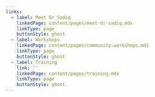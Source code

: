 ```yaml
---
links:
  - label: Meet Dr Sadiq
    linkedPage: content/pages/meet-dr-sadiq.mdx
    linkType: page
    buttonStyle: ghost
  - label: Workshops
    linkedPage: content/pages/community-workshops.mdx
    linkType: page
    buttonStyle: ghost
  - label: Training
    link: ''
    linkedPage: content/pages/training.mdx
    linkType: page
    buttonStyle: ghost
---
```


